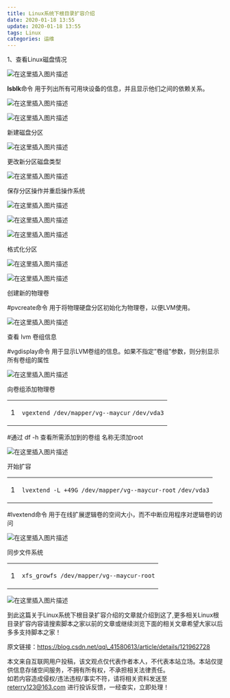 ```yaml
---
title: Linux系统下根目录扩容介绍
date: 2020-01-18 13:55
update: 2020-01-18 13:55
tags: Linux
categories: 运维
---
```



1、查看Linux磁盘情况

![在这里插入图片描述](https://img.jbzj.com/file_images/article/202112/202112170833301.png)

**lsblk**命令 用于列出所有可用块设备的信息，并且显示他们之间的依赖关系。

![在这里插入图片描述](https://img.jbzj.com/file_images/article/202112/202112170833302.png)

![在这里插入图片描述](https://img.jbzj.com/file_images/article/202112/202112170833303.png)

新建磁盘分区

![在这里插入图片描述](https://img.jbzj.com/file_images/article/202112/202112170833314.png)

更改新分区磁盘类型

![在这里插入图片描述](https://img.jbzj.com/file_images/article/202112/202112170833315.png)

保存分区操作并重启操作系统

![在这里插入图片描述](https://img.jbzj.com/file_images/article/202112/202112170833316.png)

![在这里插入图片描述](https://img.jbzj.com/file_images/article/202112/202112170833327.png)

![在这里插入图片描述](https://img.jbzj.com/file_images/article/202112/202112170833328.png)

格式化分区

![在这里插入图片描述](https://img.jbzj.com/file_images/article/202112/202112170833329.png)

![在这里插入图片描述](https://img.jbzj.com/file_images/article/202112/2021121708333210.png)

创建新的物理卷

#pvcreate命令 用于将物理硬盘分区初始化为物理卷，以便LVM使用。

![在这里插入图片描述](https://img.jbzj.com/file_images/article/202112/2021121708333211.png)

查看 lvm 卷组信息

#vgdisplay命令 用于显示LVM卷组的信息。如果不指定”卷组”参数，则分别显示所有卷组的属性

![在这里插入图片描述](https://img.jbzj.com/file_images/article/202112/2021121708333312.png)

向卷组添加物理卷

<table><tbody><tr><td><p>1</p></td><td><div><p><code>vgextend </code><code>/dev/mapper/vg--maycur</code> <code>/dev/vda3</code></p></div></td></tr></tbody></table>

  
#通过 df -h 查看所需添加到的卷组 名称无须加root

![在这里插入图片描述](https://img.jbzj.com/file_images/article/202112/2021121708333313.png)

开始扩容

<table><tbody><tr><td><p>1</p></td><td><div><p><code>lvextend -L +49G </code><code>/dev/mapper/vg--maycur-root</code> <code>/dev/vda3</code></p></div></td></tr></tbody></table>

#lvextend命令 用于在线扩展逻辑卷的空间大小，而不中断应用程序对逻辑卷的访问

![在这里插入图片描述](https://img.jbzj.com/file_images/article/202112/2021121708333314.png)

同步文件系统

<table><tbody><tr><td><p>1</p></td><td><div><p><code>xfs_growfs </code><code>/dev/mapper/vg--maycur-root</code></p></div></td></tr></tbody></table>

![在这里插入图片描述](https://img.jbzj.com/file_images/article/202112/2021121708333315.png)

到此这篇关于Linux系统下根目录扩容介绍的文章就介绍到这了,更多相关Linux根目录扩容内容请搜索脚本之家以前的文章或继续浏览下面的相关文章希望大家以后多多支持脚本之家！

原文链接：https://blog.csdn.net/qq\_41580613/article/details/121962728

本文来自互联网用户投稿，该文观点仅代表作者本人，不代表本站立场。本站仅提供信息存储空间服务，不拥有所有权，不承担相关法律责任。  
如若内容造成侵权/违法违规/事实不符，请将相关资料发送至 reterry123@163.com 进行投诉反馈，一经查实，立即处理！
